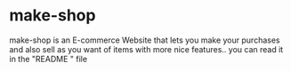 # make-shop
make-shop is an E-commerce Website that lets you make your purchases and also sell as you want of items with more  nice features.. you can read it in the "README " file
